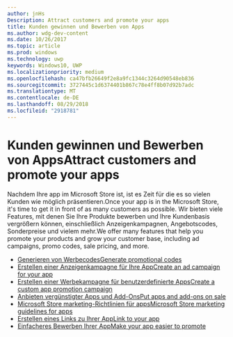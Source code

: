 ```yaml
---
author: jnHs
Description: Attract customers and promote your apps
title: Kunden gewinnen und Bewerben von Apps
ms.author: wdg-dev-content
ms.date: 10/26/2017
ms.topic: article
ms.prod: windows
ms.technology: uwp
keywords: Windows10, UWP
ms.localizationpriority: medium
ms.openlocfilehash: ca47bfb26649f2e8a9fc1344c3264d90548eb836
ms.sourcegitcommit: 3727445c1d6374401b867c78e4ff8b07d92b7adc
ms.translationtype: MT
ms.contentlocale: de-DE
ms.lasthandoff: 08/29/2018
ms.locfileid: "2918781"
---
```

# <a name="attract-customers-and-promote-your-apps"></a><span data-ttu-id="1a55d-103">Kunden gewinnen und Bewerben von Apps</span><span class="sxs-lookup"><span data-stu-id="1a55d-103">Attract customers and promote your apps</span></span>

<span data-ttu-id="1a55d-104">Nachdem Ihre app im Microsoft Store ist, ist es Zeit für die es so vielen Kunden wie möglich präsentieren.</span><span class="sxs-lookup"><span data-stu-id="1a55d-104">Once your app is in the Microsoft Store, it's time to get it in front of as many customers as possible.</span></span> <span data-ttu-id="1a55d-105">Wir bieten viele Features, mit denen Sie Ihre Produkte bewerben und Ihre Kundenbasis vergrößern können, einschließlich Anzeigenkampagnen, Angebotscodes, Sonderpreise und vielem mehr.</span><span class="sxs-lookup"><span data-stu-id="1a55d-105">We offer many features that help you promote your products and grow your customer base, including ad campaigns, promo codes, sale pricing, and more.</span></span>

-   [<span data-ttu-id="1a55d-106">Generieren von Werbecodes</span><span class="sxs-lookup"><span data-stu-id="1a55d-106">Generate promotional codes</span></span>](generate-promotional-codes.md)
-   [<span data-ttu-id="1a55d-107">Erstellen einer Anzeigenkampagne für Ihre App</span><span class="sxs-lookup"><span data-stu-id="1a55d-107">Create an ad campaign for your app</span></span>](create-an-ad-campaign-for-your-app.md)
-   [<span data-ttu-id="1a55d-108">Erstellen einer Werbekampagne für benutzerdefinierte Apps</span><span class="sxs-lookup"><span data-stu-id="1a55d-108">Create a custom app promotion campaign</span></span>](create-a-custom-app-promotion-campaign.md)
-   [<span data-ttu-id="1a55d-109">Anbieten vergünstigter Apps und Add-Ons</span><span class="sxs-lookup"><span data-stu-id="1a55d-109">Put apps and add-ons on sale</span></span>](put-apps-and-add-ons-on-sale.md)
-   [<span data-ttu-id="1a55d-110">Microsoft Store marketing-Richtlinien für apps</span><span class="sxs-lookup"><span data-stu-id="1a55d-110">Microsoft Store marketing guidelines for apps</span></span>](app-marketing-guidelines.md)
-   [<span data-ttu-id="1a55d-111">Erstellen eines Links zu Ihrer App</span><span class="sxs-lookup"><span data-stu-id="1a55d-111">Link to your app</span></span>](link-to-your-app.md)
-   [<span data-ttu-id="1a55d-112">Einfacheres Bewerben Ihrer App</span><span class="sxs-lookup"><span data-stu-id="1a55d-112">Make your app easier to promote</span></span>](make-your-app-easier-to-promote.md)

 

 
